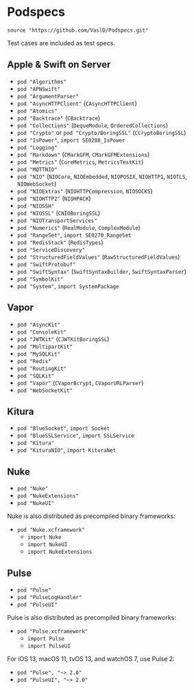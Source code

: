 # Podspecs

`source "https://github.com/VaslD/Podspecs.git"`

Test cases are included as test specs.

## Apple & Swift on Server

- `pod "Algorithms"`
- `pod "APNSwift"`
- `pod "ArgumentParser"`
- `pod "AsyncHTTPClient"` (`CAsyncHTTPClient`)
- `pod "Atomics"`
- `pod "Backtrace"` (`CBacktrace`)
- `pod "Collections"` (`DequeModule`, `OrderedCollections`)
- `pod "Crypto"` or `pod "Crypto/BoringSSL"` (`CCryptoBoringSSL`)
- `pod "IsPower"`, `import SE0288_IsPower`
- `pod "Logging"`
- `pod "Markdown"` (`CMarkGFM`, `CMarkGFMExtensions`)
- `pod "Metrics"` (`CoreMetrics`, `MetricsTestKit`)
- `pod "MQTTNIO"`
- `pod "NIO"` (`NIOCore`, `NIOEmbedded`, `NIOPOSIX`, `NIOHTTP1`, `NIOTLS`, `NIOWebSocket`)
- `pod "NIOExtras"` (`NIOHTTPCompression`, `NIOSOCKS`)
- `pod "NIOHTTP2"` (`NIOHPACK`)
- `pod "NIOSSH"`
- `pod "NIOSSL"` (`CNIOBoringSSL`)
- `pod "NIOTransportServices"`
- `pod "Numerics"` (`RealModule`, `ComplexModule`)
- `pod "RangeSet"`, `import SE0270_RangeSet`
- `pod "RedisStack"` (`RedisTypes`)
- `pod "ServiceDiscovery"`
- `pod "StructuredFieldValues"` (`RawStructuredFieldValues`)
- `pod "SwiftProtobuf"`
- `pod "SwiftSyntax"` (`SwiftSyntaxBuilder`, `SwiftSyntaxParser`)
- `pod "SymbolKit"`
- `pod "System"`, `import SystemPackage`

## Vapor

- `pod "AsyncKit"`
- `pod "ConsoleKit"`
- `pod "JWTKit"` (`CJWTKitBoringSSL`)
- `pod "MultipartKit"`
- `pod "MySQLKit"`
- `pod "Redis"`
- `pod "RoutingKit"`
- `pod "SQLKit"`
- `pod "Vapor"` (`CVaporBcrypt`, `CVaporURLParser`)
- `pod "WebSocketKit"`

## Kitura

- `pod "BlueSocket"`, `import Socket`
- `pod "BlueSSLService"`, `import SSLService`
- `pod "Kitura"`
- `pod "KituraNIO"`, `import KituraNet`

## Nuke

- `pod "Nuke"`
- `pod "NukeExtensions"`
- `pod "NukeUI"`

Nuke is also distributed as precompiled binary frameworks:

- `pod "Nuke.xcframework"`
  - `import Nuke`
  - `import NukeUI`
  - `import NukeExtensions`


## Pulse

- `pod "Pulse"`
- `pod "PulseLogHandler"`
- `pod "PulseUI"`

Pulse is also distributed as precompiled binary frameworks:

- `pod "Pulse.xcframework"`
  - `import Pulse`
  - `import PulseUI`


For iOS 13, macOS 11, tvOS 13, and watchOS 7, use Pulse 2:

- `pod "Pulse", "~> 2.0"`
- `pod "PulseUI", "~> 2.0"`
